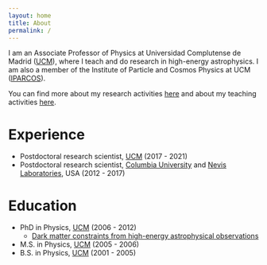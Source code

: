 ```yaml
---
layout: home
title: About
permalink: /
---
```


I am an Associate Professor of Physics at Universidad Complutense de Madrid ([UCM](https://www.ucm.es)), where I teach and do research in high-energy astrophysics. I am also a member of the Institute of Particle and Cosmos Physics at UCM ([IPARCOS](https://www.ucm.es/iparcos/)).

You can find more about my research activities [here](/research/) and about my teaching activities [here](/teaching/).

# Experience

* Postdoctoral research scientist, [UCM](https://www.ucm.es/) (2017 - 2021)
* Postdoctoral research scientist, [Columbia University](https://www.columbia.edu/) and [Nevis Laboratories](https://www.nevis.columbia.edu/), USA (2012 - 2017)

# Education

* PhD in Physics, [UCM](https://www.ucm.es) (2006 - 2012)
  * [Dark matter constraints from high-energy astrophysical observations](http://sagan.gae.ucm.es/~nieto/files/DNieto_thesis.pdf)
* M.S. in Physics, [UCM](https://www.ucm.es) (2005 - 2006)
* B.S. in Physics, [UCM](https://www.ucm.es) (2001 - 2005)